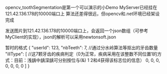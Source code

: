 opencv_toothSegmentation是第一个可以演示的小Demo
MyServer已经挂在121.42.136.178的10000端口上
算法还差得很远，但opencv和.net环境已经架设完成

发送图片到121.42.136.178的10000端口上，会返回一个json数组（可参考MyClient的实现），json的解析可以采用newtonsoft.json

暂时的格式
{
  "userId": 123,
  "nbTeeth": 7,   //通过分水岭算法等抠出的牙齿数量
  "illType": [    //这7颗牙齿的疾病判定（0为正常，疾病采用在该整数不同位置1的方式：目前：浅龋中龋深龋可分别按位与(&) 1 2和4获得该标志位的信息）
    0,
    0,
    0,
    0,
    0,
    0,
    0
  ]
}
